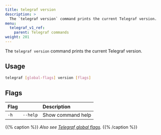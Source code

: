 ```yaml
---
title: telegraf version
description: >
  The `telegraf version` command prints the current Telegraf version.
menu:
  telegraf_v1_ref:
    parent: Telegraf commands
weight: 201
---
```


The `telegraf version` command prints the current Telegraf version.

## Usage

```sh
telegraf [global-flags] version [flags]
```

## Flags

| Flag |                | Description                                    |
| :--- | :------------- | :--------------------------------------------- |
| `-h` | `--help`       | Show command help                              |

{{% caption %}}
_Also see [Telegraf global flags](/telegraf/v1/commands/#telegraf-global-flags)._
{{% /caption %}}
